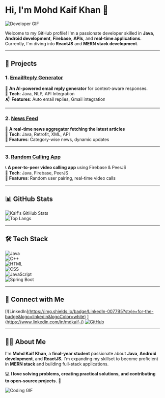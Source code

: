 # Hi, I'm Mohd Kaif Khan 👋  
![Developer GIF](https://media.giphy.com/media/qgQUggAC3Pfv687qPC/giphy.gif)  

Welcome to my GitHub profile! I'm a passionate developer skilled in **Java**, **Android development**, **Firebase**, **APIs**, and **real-time applications**. Currently, I'm diving into **ReactJS** and **MERN stack development**.  

---

## 🚀 Projects  

### 1. **[EmailReply Generator](https://github.com/mohdkaif2304/Email_Reply_Generator)**  
💌 **An AI-powered email reply generator** for context-aware responses.  
🚀 **Tech**: Java, NLP, API Integration  
📬 **Features**: Auto email replies, Gmail integration  

---

### 2. **[News Feed](https://github.com/mohdkaif2304/NewsTodayTimes)**  
📰 **A real-time news aggregator fetching the latest articles**  
🚀 **Tech**: Java, Retrofit, XML, API  
📌 **Features**: Category-wise news, dynamic updates  

---

### 3. **[Random Calling App](https://github.com/mohdkaif2304/Random-Calling)**  
📞 **A peer-to-peer video calling app** using Firebase & PeerJS  
🚀 **Tech**: Java, Firebase, PeerJS  
🎥 **Features**: Random user pairing, real-time video calls   

---

## 📊 GitHub Stats  
![Kaif's GitHub Stats](https://github-readme-stats.vercel.app/api?username=mohdkaif2304&show_icons=true&count_private=true)  
![Top Langs](https://github-readme-stats.vercel.app/api/top-langs/?username=mohdkaif2304&layout=compact)  

---

## 🛠️ Tech Stack  
![Java](https://img.shields.io/badge/Java-ED8B00?style=for-the-badge&logo=java&logoColor=white)  
![C++](https://img.shields.io/badge/C++-00599C?style=for-the-badge&logo=cplusplus&logoColor=white)  
![HTML](https://img.shields.io/badge/HTML5-E34F26?style=for-the-badge&logo=html5&logoColor=white)  
![CSS](https://img.shields.io/badge/CSS3-1572B6?style=for-the-badge&logo=css3&logoColor=white)  
![JavaScript](https://img.shields.io/badge/JavaScript-F7DF1E?style=for-the-badge&logo=javascript&logoColor=black)  
![Spring Boot](https://img.shields.io/badge/Spring%20Boot-6DB33F?style=for-the-badge&logo=springboot&logoColor=white)  

---

## 🔗 Connect with Me  
[![LinkedIn][(https://img.shields.io/badge/LinkedIn-0077B5?style=for-the-badge&logo=linkedin&logoColor=white)](https://www.linkedin.com/in/mohdkaifkhan) ](https://www.linkedin.com/in/mdkaif-/) 
[![GitHub](https://img.shields.io/badge/GitHub-100000?style=for-the-badge&logo=github&logoColor=white)](https://github.com/mohdkaif2304)  

---

## 🧑‍💻 About Me  
I'm **Mohd Kaif Khan**, a **final-year student** passionate about **Java**, **Android development**, and **ReactJS**. I'm expanding my skillset to become proficient in **MERN stack** and building full-stack applications.  

💻 **I love solving problems, creating practical solutions, and contributing to open-source projects.** 🎯  

![Coding GIF](https://media.giphy.com/media/ZVik7pBtu9dNS/giphy.gif)  
